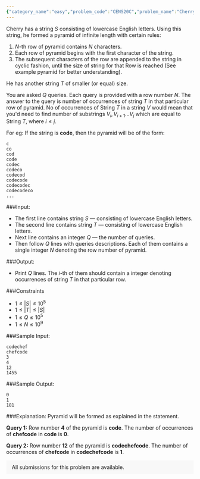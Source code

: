 ```yaml
---
{"category_name":"easy","problem_code":"CENS20C","problem_name":"Cherry and Pyramid","problemComponents":{"constraints":"","constraintsState":false,"subtasks":"","subtasksState":false,"inputFormat":"","inputFormatState":false,"outputFormat":"","outputFormatState":false,"sampleTestCases":{}},"video_editorial_url":"","languages_supported":{"0":"CPP14","1":"C","2":"JAVA","3":"PYTH 3.6","4":"CPP17","5":"PYTH","6":"PYP3","7":"CS2","8":"ADA","9":"PYPY","10":"TEXT","11":"PAS fpc","12":"NODEJS","13":"RUBY","14":"PHP","15":"GO","16":"HASK","17":"TCL","18":"PERL","19":"SCALA","20":"LUA","21":"kotlin","22":"BASH","23":"JS","24":"LISP sbcl","25":"rust","26":"PAS gpc","27":"BF","28":"CLOJ","29":"R","30":"D","31":"CAML","32":"FORT","33":"ASM","34":"swift","35":"FS","36":"WSPC","37":"LISP clisp","38":"SQL","39":"SCM guile","40":"PERL6","41":"ERL","42":"CLPS","43":"ICK","44":"NICE","45":"PRLG","46":"ICON","47":"COB","48":"SCM chicken","49":"PIKE","50":"SCM qobi","51":"ST","52":"SQLQ","53":"NEM"},"max_timelimit":1,"source_sizelimit":50000,"problem_author":"cherry0697","problem_tester":"","date_added":"13-07-2020","tags":{"0":"cens2020","1":"cherry0697","2":"saurabhshadow"},"problem_difficulty_level":"Easy","best_tag":"","editorial_url":"https://discuss.codechef.com/problems/CENS20C","time":{"view_start_date":1597860000,"submit_start_date":1597860000,"visible_start_date":1597860000,"end_date":1735669800},"is_direct_submittable":false,"problemDiscussURL":"https://discuss.codechef.com/search?q=CENS20C","is_proctored":false,"visitedContests":{},"layout":"problem"}
---
```

Cherry has a string $S$ consisting of lowercase English letters. Using this string, he formed a pyramid of infinite length with certain rules:

1. $N$-th row of pyramid contains $N$ characters.
2. Each row of pyramid begins with the first character of the string.
3. The subsequent characters of the row are appended to the string in cyclic fashion, until the size of string for that Row is reached (See example pyramid for better understanding).

He has another string $T$ of smaller (or equal) size.

You are asked $Q$ queries. Each query is provided with a row number $N$. The answer to the query is number of occurrences of string $T$ in that particular row of pyramid. No of occurrences of String $T$ in a string $V$ would mean that you'd need to find number of substrings $V_i, V_{i+1} ... V_j$ which are equal to String $T$, where $i \leq j$.

For eg: If the string is **code**, then the pyramid will be of the form:
```
c
co
cod
code
codec
codeco
codecod
codecode
codecodec
codecodeco
...
```

###Input:
- The first line contains string $S$ — consisting of lowercase English letters.
- The second line contains string $T$ — consisting of lowercase English letters.
- Next line contains an integer $Q$ — the number of queries.
- Then follow $Q$ lines with queries descriptions. Each of them contains a single integer $N$ denoting the row number of pyramid.

###Output:
- Print $Q$ lines. The $i$-th of them should contain a integer denoting occurrences of string $T$ in that particular row.

###Constraints
- $1 \leq |S| \leq 10^5$
- $1 \leq |T| \leq |S|$
- $1 \leq Q \leq 10^5$
-  $1 \leq N \leq 10^9$

###Sample Input:
```
codechef
chefcode
3
4
12
1455
```

###Sample Output:
```
0
1
181
```

###Explanation:
Pyramid will be formed as explained in the statement.

**Query 1:** Row number **4** of the pyramid is **code**. The number of occurrences of **chefcode** in **code** is **0**.

**Query 2:** Row number **12** of the pyramid is **codechefcode**. The number of occurrences of **chefcode** in **codechefcode** is **1**.
<aside style='background: #f8f8f8;padding: 10px 15px;'><div>All submissions for this problem are available.</div></aside>